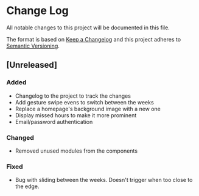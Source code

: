 # Change Log
All notable changes to this project will be documented in this file.

The format is based on [Keep a Changelog](http://keepachangelog.com/) 
and this project adheres to [Semantic Versioning](http://semver.org/).

## [Unreleased]
### Added
- Changelog to the project to track the changes 
- Add gesture swipe evens to switch between the weeks
- Replace a homepage's background image with a new one
- Display missed hours to make it more prominent
- Email/password authentication

### Changed
- Removed unused modules from the components

### Fixed
- Bug with sliding between the weeks. Doesn't trigger when too close to the edge. 